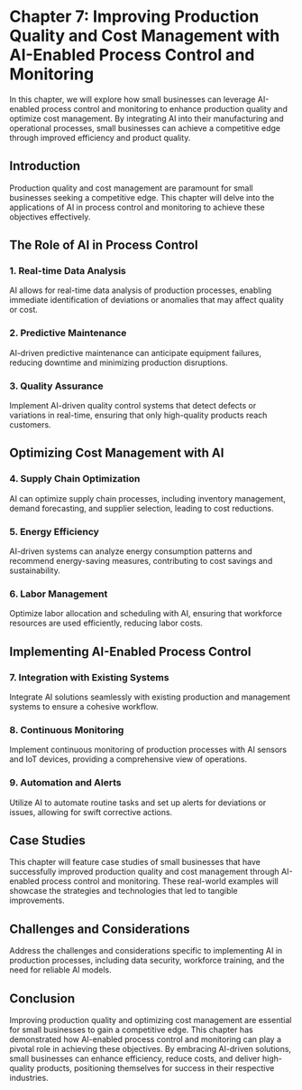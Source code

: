 Chapter 7: Improving Production Quality and Cost Management with AI-Enabled Process Control and Monitoring
==========================================================================================================

In this chapter, we will explore how small businesses can leverage AI-enabled process control and monitoring to enhance production quality and optimize cost management. By integrating AI into their manufacturing and operational processes, small businesses can achieve a competitive edge through improved efficiency and product quality.

Introduction
------------

Production quality and cost management are paramount for small businesses seeking a competitive edge. This chapter will delve into the applications of AI in process control and monitoring to achieve these objectives effectively.

The Role of AI in Process Control
---------------------------------

### 1. **Real-time Data Analysis**

AI allows for real-time data analysis of production processes, enabling immediate identification of deviations or anomalies that may affect quality or cost.

### 2. **Predictive Maintenance**

AI-driven predictive maintenance can anticipate equipment failures, reducing downtime and minimizing production disruptions.

### 3. **Quality Assurance**

Implement AI-driven quality control systems that detect defects or variations in real-time, ensuring that only high-quality products reach customers.

Optimizing Cost Management with AI
----------------------------------

### 4. **Supply Chain Optimization**

AI can optimize supply chain processes, including inventory management, demand forecasting, and supplier selection, leading to cost reductions.

### 5. **Energy Efficiency**

AI-driven systems can analyze energy consumption patterns and recommend energy-saving measures, contributing to cost savings and sustainability.

### 6. **Labor Management**

Optimize labor allocation and scheduling with AI, ensuring that workforce resources are used efficiently, reducing labor costs.

Implementing AI-Enabled Process Control
---------------------------------------

### 7. **Integration with Existing Systems**

Integrate AI solutions seamlessly with existing production and management systems to ensure a cohesive workflow.

### 8. **Continuous Monitoring**

Implement continuous monitoring of production processes with AI sensors and IoT devices, providing a comprehensive view of operations.

### 9. **Automation and Alerts**

Utilize AI to automate routine tasks and set up alerts for deviations or issues, allowing for swift corrective actions.

Case Studies
------------

This chapter will feature case studies of small businesses that have successfully improved production quality and cost management through AI-enabled process control and monitoring. These real-world examples will showcase the strategies and technologies that led to tangible improvements.

Challenges and Considerations
-----------------------------

Address the challenges and considerations specific to implementing AI in production processes, including data security, workforce training, and the need for reliable AI models.

Conclusion
----------

Improving production quality and optimizing cost management are essential for small businesses to gain a competitive edge. This chapter has demonstrated how AI-enabled process control and monitoring can play a pivotal role in achieving these objectives. By embracing AI-driven solutions, small businesses can enhance efficiency, reduce costs, and deliver high-quality products, positioning themselves for success in their respective industries.
